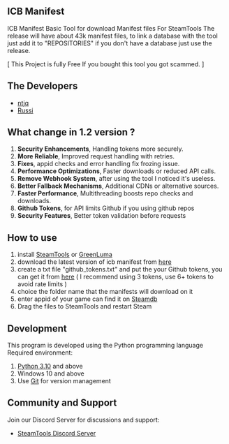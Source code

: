 ## ICB Manifest
ICB Manifest Basic Tool for download Manifest files For SteamTools
The release will have about 43k manifest files, to link a database with the tool
just add it to "REPOSITORIES" if you don't have a database just use the release.

[ This Project is fully Free If you bought this tool you got scammed. ]

## The Developers
- [ntjq](https://github.com/ntjq)
- [Russi](https://github.com/0xRussi)

## What change in 1.2 version ?
1. **Security Enhancements**, Handling tokens more securely.
2. **More Reliable**, Improved request handling with retries.
3. **Fixes**, appid checks and error handling fix frozing issue.
4. **Performance Optimizations**, Faster downloads or reduced API calls.
5. **Remove Webhook System**, after using the tool I noticed it's useless.
6. **Better Fallback Mechanisms**, Additional CDNs or alternative sources.
7. **Faster Performance**, Multithreading boosts repo checks and downloads.
8. **Github Tokens**, for API limits Github if you using github repos
9. **Security Features**, Better token validation before requests

## How to use
1. install [SteamTools](https://www.steamtools.net/download.html) or [GreenLuma](https://github.com/BlueAmulet/GreenLuma-2024-Manager/releases/tag/v1.3.10)
2. download the latest version of icb manifest from [here](https://github.com/ntjq/ICB-Manifest/releases)
3. create a txt file "github_tokens.txt" and put the your Github tokens, you can get it from [here](https://github.com/settings/personal-access-tokens)
( I recommend using 3 tokens, use 6+ tokens to avoid rate limits )
5. choice the folder name that the manifests will download on it
6. enter appid of your game can find it on [Steamdb](https://steamdb.info)
7. Drag the files to SteamTools and restart Steam

## Development
This program is developed using the Python programming language
Required environment:
1. [Python 3.10](https://www.python.org/downloads/) and above
2. Windows 10 and above
3. Use [Git](https://git-scm.com/downloads) for version management

## Community and Support
Join our Discord Server for discussions and support:
- [SteamTools Discord Server](https://discord.gg/steamtools)
